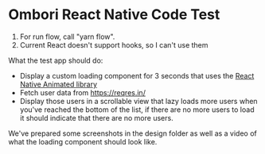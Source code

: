 # Ombori React Native Code Test

1. For run flow, call "yarn flow".
2. Current React doesn't support hooks, so I can't use them

What the test app should do:

* Display a custom loading component for 3 seconds that uses the [React Native Animated library](https://facebook.github.io/react-native/docs/animated.html)
* Fetch user data from https://reqres.in/
* Display those users in a scrollable view that lazy loads more users when you've reached the bottom of the list, if there are no more users to load it should indicate that there are no more users.

We've prepared some screenshots in the design folder as well as a video of what the loading component should look like.
